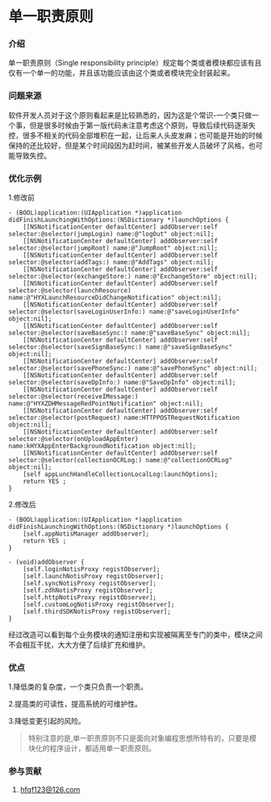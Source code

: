 <!--
 * @Author: hfqf123@126.com
 * @Date: 2023-01-09 08:38:46
 * @LastEditors: user.email
 * @LastEditTime: 2023-01-30 20:18:41
 * @FilePath: /design-pattern/app设计规范/软件设计原则(SOLID)/单一职责(SRP)/README.md
 * @Description: 
 * 
 * Copyright (c) 2023 by hfqf123@126.com, All Rights Reserved. 
-->
# 单一职责原则

### **介绍**
单一职责原则（Single responsibility principle）规定每个类或者模块都应该有且仅有一个单一的功能，并且该功能应该由这个类或者模块完全封装起来。

### **问题来源**
软件开发人员对于这个原则看起来是比较熟悉的，因为这是个常识-一个类只做一个事，但是很多时候由于第一版代码未注意考虑这个原则，导致后续代码逐渐失控，很多不相关的代码全部堆积在一起，让后来人头皮发麻；也可能是开始的时候保持的还比较好，但是某个时间段因为赶时间，被某些开发人员破坏了风格，也可能导致失控。

### **优化示例**

1.修改前

```
- (BOOL)application:(UIApplication *)application didFinishLaunchingWithOptions:(NSDictionary *)launchOptions {
    [[NSNotificationCenter defaultCenter] addObserver:self selector:@selector(jumpLogin) name:@"logOut" object:nil];
    [[NSNotificationCenter defaultCenter] addObserver:self selector:@selector(jumpRoot) name:@"JumpRoot" object:nil];
    [[NSNotificationCenter defaultCenter] addObserver:self selector:@selector(addTags:) name:@"AddTags" object:nil];
    [[NSNotificationCenter defaultCenter] addObserver:self selector:@selector(exchangeStore:) name:@"ExchangeStore" object:nil];
    [[NSNotificationCenter defaultCenter] addObserver:self selector:@selector(launchResource) name:@"HYXLaunchResourceDidChangeNotification" object:nil];
    [[NSNotificationCenter defaultCenter] addObserver:self selector:@selector(saveLoginUserInfo:) name:@"saveLoginUserInfo" object:nil];
    [[NSNotificationCenter defaultCenter] addObserver:self selector:@selector(saveBaseSync:) name:@"saveBaseSync" object:nil];
    [[NSNotificationCenter defaultCenter] addObserver:self selector:@selector(saveSignBaseSync:) name:@"saveSignBaseSync" object:nil];
    [[NSNotificationCenter defaultCenter] addObserver:self selector:@selector(savePhoneSync:) name:@"savePhoneSync" object:nil];
    [[NSNotificationCenter defaultCenter] addObserver:self selector:@selector(saveDpInfo:) name:@"SaveDpInfo" object:nil];
    [[NSNotificationCenter defaultCenter] addObserver:self selector:@selector(receiveIMessage:) name:@"HYXZDHMessageRedPointNotification" object:nil];
    [[NSNotificationCenter defaultCenter] addObserver:self selector:@selector(postRequest) name:HTTPPOSTRequestNotification object:nil];
    [[NSNotificationCenter defaultCenter] addObserver:self selector:@selector(onUploadAppEnter) name:kHYXAppEnterBackgroundNotification object:nil];
    [[NSNotificationCenter defaultCenter] addObserver:self selector:@selector(collectionOCRLog:) name:@"collectionOCRLog" object:nil];
    [self appLunchHandleCollectionLocalLog:launchOptions];
    return YES ;
}
```

2.修改后

```
- (BOOL)application:(UIApplication *)application didFinishLaunchingWithOptions:(NSDictionary *)launchOptions {
    [self.appNotisManager addObserver];
    return YES ;
}

```

```
- (void)addObserver {
    [self.loginNotisProxy registObserver];
    [self.launchNotisProxy registObserver];
    [self.syncNotisProxy registObserver];
    [self.zdhNotisProxy registObserver];
    [self.httpNotisProxy registObserver];
    [self.customLogNotisProxy registObserver];
    [self.thirdSDKNotisProxy registObserver];
}
```
经过改造可以看到每个业务模块的通知注册和实现被隔离至专门的类中，模块之间不会相互干扰，大大方便了后续扩充和维护。
### **优点**

1.降低类的复杂度，一个类只负责一个职责。

2.提高类的可读性，提高系统的可维护性。

3.降低变更引起的风险。

>特别注意的是,单一职责原则不只是面向对象编程思想所特有的，只要是模块化的程序设计，都适用单一职责原则。

### **参与贡献**

1.  hfqf123@126.com
